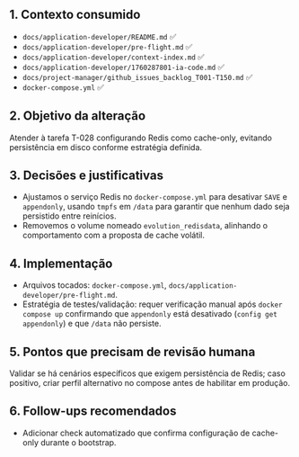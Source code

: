 ## 1. Contexto consumido
- `docs/application-developer/README.md` ✅
- `docs/application-developer/pre-flight.md` ✅
- `docs/application-developer/context-index.md` ✅
- `docs/application-developer/1760287801-ia-code.md` ✅
- `docs/project-manager/github_issues_backlog_T001-T150.md` ✅
- `docker-compose.yml` ✅

## 2. Objetivo da alteração
Atender à tarefa T-028 configurando Redis como cache-only, evitando persistência em disco conforme estratégia definida.

## 3. Decisões e justificativas
- Ajustamos o serviço Redis no `docker-compose.yml` para desativar `SAVE` e `appendonly`, usando `tmpfs` em `/data` para garantir que nenhum dado seja persistido entre reinícios.
- Removemos o volume nomeado `evolution_redisdata`, alinhando o comportamento com a proposta de cache volátil.

## 4. Implementação
- Arquivos tocados: `docker-compose.yml`, `docs/application-developer/pre-flight.md`.
- Estratégia de testes/validação: requer verificação manual após `docker compose up` confirmando que `appendonly` está desativado (`config get appendonly`) e que `/data` não persiste.

## 5. Pontos que precisam de revisão humana
Validar se há cenários específicos que exigem persistência de Redis; caso positivo, criar perfil alternativo no compose antes de habilitar em produção.

## 6. Follow-ups recomendados
- Adicionar check automatizado que confirma configuração de cache-only durante o bootstrap.
